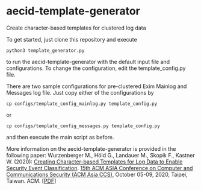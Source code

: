 # aecid-template-generator
Create character-based templates for clustered log data

To get started, just clone this repository and execute
```
python3 template_generator.py
```
to run the aecid-template-generator with the default input file and configurations. To change the configuration, edit the template\_config.py file.

There are two sample configurations for pre-clustered Exim Mainlog and Messages log file. Just copy either of the configurations by
```
cp configs/template_config_mainlog.py template_config.py
```
or
```
cp configs/template_config_messages.py template_config.py
```
and then execute the main script as before.

More information on the aecid-template-generator is provided in the following paper:
Wurzenberger M., Höld G., Landauer M., Skopik F., Kastner W. (2020): [Creating Character-based Templates for Log Data to Enable Security Event Classification](https://www.skopik.at/ait/2020_asiaccs.pdf). [15th ACM ASIA Conference on Computer and Communications Security (ACM Asia CCS)](https://asiaccs2020.cs.nthu.edu.tw/), October 05-09, 2020, Taipei, Taiwan. ACM. \[[PDF](https://www.skopik.at/ait/2020_asiaccs.pdf)\]
